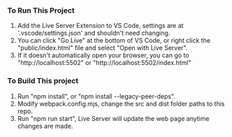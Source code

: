 
### To Run This Project

1) Add the Live Server Extension to VS Code, settings are at '.vscode/settings.json' and shouldn't need changing.
2) You can click "Go Live" at the bottom of VS Code, or right click the "public/index.html" file and select "Open with Live Server".
3) If it doesn't automatically open your browser, you can go to "http://localhost:5502" or "http://localhost:5502/index.html"

### To Build This project

1) Run "npm install", or "npm install --legacy-peer-deps".
2) Modify webpack.config.mjs, change the src and dist folder paths to this repo.
3) Run "npm run start", Live Server will update the web page anytime changes are made.